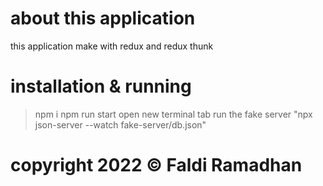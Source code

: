 # about this application

this application make with redux and redux thunk 

# installation & running

> npm i
> npm run start 
> open new terminal tab run the fake server "npx json-server --watch fake-server/db.json"

<h1> copyright 2022 &copy; Faldi Ramadhan  </h1> 